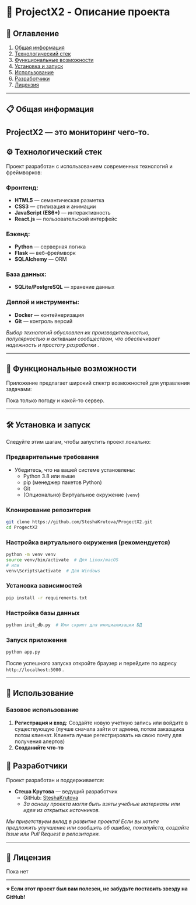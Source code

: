# 🚀 ProjectX2 - Описание проекта

## 📖 Оглавление

1.  [Общая информация](#-общая-информация)
2.  [Технологический стек](#-технологический-стек)
3.  [Функциональные возможности](#-функциональные-возможности)
4.  [Установка и запуск](#-установка-и-запуск)
5.  [Использование](#-использование)
6.  [Разработчики](#-разработчики)
7.  [Лицензия](#-лицензия)

---

## 📋 Общая информация

**ProjectX2** — это мониторинг чего-то.
---

## ⚙️ Технологический стек

Проект разработан с использованием современных технологий и фреймворков:

### **Фронтенд:**
*   **HTML5** — семантическая разметка
*   **CSS3** — стилизация и анимации
*   **JavaScript (ES6+)** — интерактивность
*   **React.js** — пользовательский интерфейс

### **Бэкенд:**
*   **Python** — серверная логика
*   **Flask** — веб-фреймворк
*   **SQLAlchemy** — ORM

### **База данных:**
*   **SQLite/PostgreSQL** — хранение данных

### **Деплой и инструменты:**
*   **Docker** — контейнеризация
*   **Git** — контроль версий

*Выбор технологий обусловлен их производительностью, популярностью и активным сообществом, что обеспечивает надежность и простоту разработки .*

---

## 🎯 Функциональные возможности

Приложение предлагает широкий спектр возможностей для управления задачами:

Пока только погоду и какой-то сервер.


---

## 🛠️ Установка и запуск

Следуйте этим шагам, чтобы запустить проект локально:

### **Предварительные требования**
*   Убедитесь, что на вашей системе установлены:
    *   Python 3.8 или выше
    *   pip (менеджер пакетов Python)
    *   Git
    *   (Опционально) Виртуальное окружение (`venv`)

### **Клонирование репозитория**
```bash
git clone https://github.com/SteshaKrutova/ProgectX2.git
cd ProgectX2
```

### **Настройка виртуального окружения (рекомендуется)**
```bash
python -m venv venv
source venv/bin/activate  # Для Linux/macOS
# или
venv\Scripts\activate  # Для Windows
```

### **Установка зависимостей**
```bash
pip install -r requirements.txt
```

### **Настройка базы данных**
```bash
python init_db.py  # Или скрипт для инициализации БД
```

### **Запуск приложения**
```bash
python app.py
```

После успешного запуска откройте браузер и перейдите по адресу `http://localhost:5000` .

---

## 🚦 Использование

### **Базовое использование**
1.  **Регистрация и вход**: Создайте новую учетную запись или войдите в существующую (лучше сначала зайти от админа, потом заказщика потом клиенат. Клиента лучше регестрировать на свою почту для получения алертов)
2.  **Созданийте что-то**

## 👥 Разработчики

Проект разработан и поддерживается:

*   **Стеша Крутова** — ведущий разработчик
    *   GitHub: [SteshaKrutova](https://github.com/SteshaKrutova)
    *   *За основу проекта могли быть взяты учебные материалы или идеи из открытых источников.* 

*Мы приветствуем вклад в развитие проекта! Если вы хотите предложить улучшение или сообщить об ошибке, пожалуйста, создайте Issue или Pull Request в репозитории.* 

---

## 📄 Лицензия
Пока нет 

---

**⭐ Если этот проект был вам полезен, не забудьте поставить звезду на GitHub!** 

